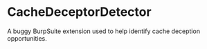 # CacheDeceptorDetector
A buggy BurpSuite extension used to help identify cache deception opportunities. 
